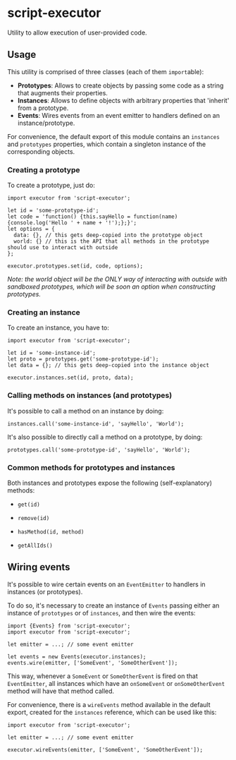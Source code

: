 # script-executor
Utility to allow execution of user-provided code.

## Usage
This utility is comprised of three classes (each of them `import`able):
- **Prototypes**: Allows to create objects by passing some code as a string that augments their properties.
- **Instances**: Allows to define objects with arbitrary properties that 'inherit' from a prototype.
- **Events**: Wires events from an event emitter to handlers defined on an instance/prototype.

For convenience, the default export of this module contains an `instances` and `prototypes` properties, which contain a singleton instance of the corresponding objects.

### Creating a prototype
To create a prototype, just do:

```
import executor from 'script-executor';

let id = 'some-prototype-id';
let code = 'function() {this.sayHello = function(name){console.log('Hello ' + name + '!');};}';
let options = {
  data: {}, // this gets deep-copied into the prototype object
  world: {} // this is the API that all methods in the prototype should use to interact with outside
};

executor.prototypes.set(id, code, options);
```

*Note: the world object will be the ONLY way of interacting with outside with sandboxed prototypes, which will be soon an option when constructing prototypes.*

### Creating an instance
To create an instance, you have to:

```
import executor from 'script-executor';

let id = 'some-instance-id';
let proto = prototypes.get('some-prototype-id');
let data = {}; // this gets deep-copied into the instance object

executor.instances.set(id, proto, data);
```

### Calling methods on instances (and prototypes)
It's possible to call a method on an instance by doing:

```
instances.call('some-instance-id', 'sayHello', 'World');
```

It's also possible to directly call a method on a prototype, by doing:
```
prototypes.call('some-prototype-id', 'sayHello', 'World');
```

### Common methods for prototypes and instances
Both instances and prototypes expose the following (self-explanatory) methods:

- `get(id)`

- `remove(id)`

- `hasMethod(id, method)`

- `getAllIds()`

## Wiring events
It's possible to wire certain events on an `EventEmitter` to handlers in instances (or prototypes).

To do so, it's necessary to create an instance of `Events` passing either an instance of `prototypes` or of `instances`, and then wire the events:

```
import {Events} from 'script-executor';
import executor from 'script-executor';

let emitter = ...; // some event emitter

let events = new Events(executor.instances);
events.wire(emitter, ['SomeEvent', 'SomeOtherEvent']);
```

This way, whenever a `SomeEvent` or `SomeOtherEvent` is fired on that `EventEmitter`, all instances which have an `onSomeEvent` or `onSomeOtherEvent` method will have that method called.

For convenience, there is a `wireEvents` method available in the default export, created for the `instances` reference, which can be used like this:

```
import executor from 'script-executor';

let emitter = ...; // some event emitter

executor.wireEvents(emitter, ['SomeEvent', 'SomeOtherEvent']);
```
